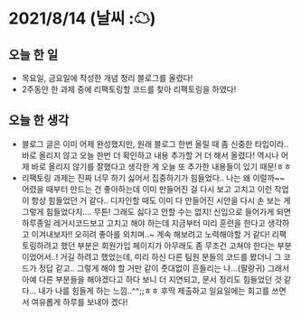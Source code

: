 # 2021/8/14 (날씨 :☁)

## 오늘 한 일
- 목요일, 금요일에 작성한 개념 정리 블로그를 올렸다!
- 2주동안 한 과제 중에 리팩토링할 코드를 찾아 리팩토링을 하였다!

## 오늘 한 생각
- 블로그 글은 이미 어제 완성했지만, 원래 블로그 한번 올릴 때 좀 신중한 타입이라.. 바로 올리지 않고 오늘 한번 더 확인하고 내용 추가할 거 더 해서 올렸다! 역시나 어제 바로 올리지 않기를 잘했다고 생각한 게 오늘 또 추가한 내용들이 있기 때문!ㅎㅎ
- 리팩토링 과제는 진짜 너무 하기 싫어서 집중하기가 힘들었다.. 나는 왜 이럴까~~ 어렸을 때부터 만드는 건 좋아하는데 이미 만들어진 걸 다시 보고 고치고 이런 작업이 항상 힘들었던 거 같다.. 디자인할 때도 이미 다 만들어진 시안을 다시 손 보는 게 그렇게 힘들었다지.... 무튼! 그래도 싫다고 안할 수는 없지! 신입으로 들어가게 되면 하루종일 레거시코드보고 고치고 해야 하는데 지금부터 미리 훈련을 한다고 생각하고 이겨내보자!! 오히려 좋아를 외치며..~ 계속 해보려고 노력해야할 거 같다! 리팩토링하려고 했던 부분은 회원가입 페이지가 아무래도 좀 무조건 고쳐야 한다는 부분이었어서..! 거길 하려고 했었는데, 미리 하신 다른 팀원 분들의 코드를 봤더니 그 코드가 정답 같고.. 그렇게 해야 할 거만 같이 줏대없이 흔들리는 나...(팔랑귀) 그래서 아예 다른 부분들을 해야겠다고 하다 보니 더 지연되고, 문서 정리도 힘들었던 것 같다... 내가 나를 힘들게 하는 느낌..^^;;ㅎㅎ 후딱 제출하고 일요일에는 회고를 쓰면서 여유롭게 하루를 보내야 겠다!
